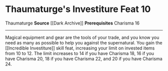 ﻿---
actions: null
cost: null
element: null
feat: Thaumaturge's Investiture
frequency: null
heighten_level: null
id: '3718'
level: '10'
name: Thaumaturge's Investiture
prerequisite: Charisma 16
rarity: Common
requirement: null
school: null
source: '[[DATABASE/source/Dark Archive|Dark Archive]]'
subcategory: null
trait:
- '[[DATABASE/trait/Thaumaturge|Thaumaturge]]'
trigger: null
type: Feat

---
# Thaumaturge's Investiture <span class="item-type">Feat 10</span>

<span class="item-trait">Thaumaturge</span>
**Source** [[Dark Archive]]
**Prerequisites** Charisma 16

---
Magical equipment and gear are the tools of your trade, and you know you need as many as possible to help you against the supernatural. You gain the [[Incredible Investiture]] skill feat, increasing your limit on invested items from 10 to 12. The limit increases to 14 if you have Charisma 18, 16 if you have Charisma 20, 18 if you have Charisma 22, and 20 if you have Charisma 24.